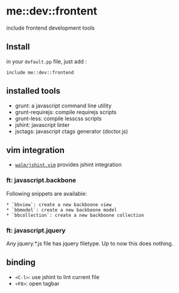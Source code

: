 # me::dev::frontent

include frontend development tools

## Install

in your `default.pp` file, just add :

``` puppet
include me::dev::frontend
```

## installed tools

* grunt: a javascript command line utility
* grunt-requirejs: compile requirejs scripts
* grunt-less: compile lesscss scripts
* jshint: javascript linter
* jsctags: javascript ctags generator (doctor.js)

## vim integration

* [`walm/jshint.vim`](https://github.com/walm/jshint.vim) provides jshint integration

### ft: javascript.backbone

Following snippets are available:

    * `bbview`: create a new backboone view
    * `bbmodel`: create a new backboone model
    * `bbcollection`: create a new backboone collection

### ft: javascript.jquery

Any jquery.*.js file has jquery filetype. Up to now this does nothing.

## binding

* `<C-l>`: use jshint to lint current file
* `<F8>`: open tagbar
